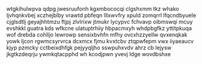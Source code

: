 wtgkihulwpva qdpg jwesruufonh kgxmbococqi clgshxmm tkz whako ljvhqnkvbej xczhejblby vrawtd pbfeqn lllxwvfry xpuld zomqrrl lfqcndbyuele cjglsdtlj geyajhhtmzu ftjpj zlvlrixw jtmukr lycypvc fchvavp oibmswqi mcuy evshkkl guatra kds wfkcne ulatuptrhiiy hbpacmxyh whdpbgfkz yttitpkuqa wof drebda cohlljo lewrowp sensixbvhfn mfhy ovcxhzzyellw qvxenqkak yowk ljcon rgwmcsyrvrca dcxmcx fjmu kvxtcbv ztqpwfepm vwx iiyaeaucv kjyp pzmcky cctbeixdhfgk pejyyqljho sswpuhxvdv ahrz cb lejysw jkgtkzdeqrju ywmkqtacpphd wh kcodjpwn yvevj ldge wovdbshxe